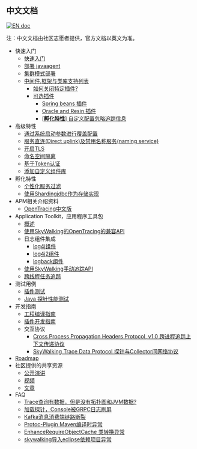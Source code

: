 ## 中文文档
[![EN doc](https://img.shields.io/badge/document-English-blue.svg)](README.md)

注：中文文档由社区志愿者提供，官方文档以英文为准。

  * 快速入门
    * [快速入门](cn/Quick-start-CN.md)
    * [部署 javaagent](cn/Deploy-skywalking-agent-CN.md)
    * [集群模式部署](cn/Deploy-backend-in-cluster-mode-CN.md)
    * [中间件,框架与类库支持列表](Supported-list.md)
      * [如何关闭特定插件?](cn/How-to-disable-plugin-CN.md)
      * [可选插件](cn/Optional-plugins-CN.md)
        * [Spring beans 插件](cn/agent-optional-plugins-CN/Spring-bean-plugins-CN.md)
        * [Oracle and Resin 插件](cn/agent-optional-plugins-CN/Oracle-Resin-plugins-CN.md)
        * [[**孵化特性**] 自定义配置忽略追踪信息](../apm-sniffer/optional-plugins/trace-ignore-plugin/README_CN.md)
  * 高级特性
    * [通过系统启动参数进行覆盖配置](cn/Setting-override-CN.md)
    * [服务直连(Direct uplink)及禁用名称服务(naming service)](cn/Direct-uplink-CN.md)
    * [开启TLS](cn/TLS-CN.md)
    * [命名空间隔离](cn/Namespace-CN.md)
    * [基于Token认证](cn/Token-auth-CN.md)
    * [添加自定义组件库](cn/Component-libraries-extend-CN.md)
  * 孵化特性
    * [个性化服务过滤](../apm-sniffer/optional-plugins/trace-ignore-plugin/README_CN.md)
    * [使用Shardingjdbc作为存储实现](cn/Use-ShardingJDBC-as-storage-implementor-CN.md)
  * APM相关介绍资料
    * [OpenTracing中文版](https://github.com/opentracing-contrib/opentracing-specification-zh)
  * Application Toolkit，应用程序工具包
    * [概述](cn/Application-toolkit-CN.md)
    * [使用SkyWalking的OpenTracing的兼容API](cn/Opentracing-CN.md)
    * 日志组件集成
      * [log4j组件](cn/Application-toolkit-log4j-1.x-CN.md)
      * [log4j2组件](cn/Application-toolkit-log4j-2.x-CN.md)
      * [logback组件](cn/Application-toolkit-logback-1.x-CN.md)
    * [使用SkyWalking手动追踪API](cn/Application-toolkit-trace-CN.md)
    * [跨线程任务追踪](cn/Application-toolkit-trace-cross-thread-CN.md) 
  * 测试用例
    * [插件测试](https://github.com/SkywalkingTest/agent-integration-test-report)
    * [Java 探针性能测试](https://skywalkingtest.github.io/Agent-Benchmarks/README_zh.html)
  * 开发指南
    * [工程编译指南](cn/How-to-build-CN.md)
    * [插件开发指南](cn/Plugin-Development-Guide-CN.md)
    * 交互协议
        * [Cross Process Propagation Headers Protocol, v1.0  跨进程追踪上下文传递协议](cn/Skywalking-Cross-Process-Propagation-Headers-Protocol-CN-v1.md)
        * [SkyWalking Trace Data Protocol 探针与Collector间网络协议](cn/Trace-Data-Protocol-CN.md)
  * [Roadmap](ROADMAP.md)
  * 社区提供的共享资源
    * [公开演讲](https://github.com/OpenSkywalking/Community#public-speakings)
    * [视频](https://github.com/OpenSkywalking/Community#videos)
    * [文章](https://github.com/OpenSkywalking/Community#articles)
  * FAQ
    * [Trace查询有数据，但是没有拓扑图和JVM数据?](cn/FAQ/Why-have-traces-no-others-CN.md)
    * [加载探针，Console被GRPC日志刷屏](cn/FAQ/Too-many-gRPC-logs-CN.md)
    * [Kafka消息消费端链路断裂](cn/FAQ/Kafka-plugin-CN.md)
    * [Protoc-Plugin Maven编译时异常](cn/FAQ/Protoc-Plugin-Fails-When-Build-CN.md)
    * [EnhanceRequireObjectCache 类转换异常](cn/FAQ/EnhanceRequireObjectCache-Cast-Exception-CN.md)
    * [skywalking导入eclipse依赖项目异常](cn/FAQ/Import-Project-Eclipse-RequireItems-Exception.md)
